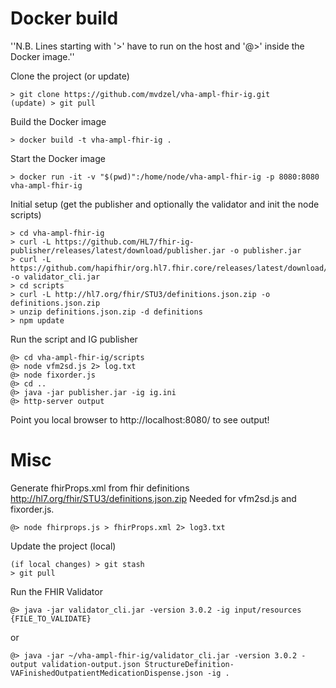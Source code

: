 # Docker build

''N.B. Lines starting with '>' have to run on the host and '@>' inside the Docker image.''

Clone the project (or update)
```
> git clone https://github.com/mvdzel/vha-ampl-fhir-ig.git
(update) > git pull
```

Build the Docker image
```
> docker build -t vha-ampl-fhir-ig .
```

Start the Docker image
```
> docker run -it -v "$(pwd)":/home/node/vha-ampl-fhir-ig -p 8080:8080 vha-ampl-fhir-ig
```

Initial setup (get the publisher and optionally the validator and init the node scripts)
```
> cd vha-ampl-fhir-ig
> curl -L https://github.com/HL7/fhir-ig-publisher/releases/latest/download/publisher.jar -o publisher.jar
> curl -L https://github.com/hapifhir/org.hl7.fhir.core/releases/latest/download/validator_cli.jar -o validator_cli.jar
> cd scripts
> curl -L http://hl7.org/fhir/STU3/definitions.json.zip -o definitions.json.zip
> unzip definitions.json.zip -d definitions
> npm update
```

Run the script and IG publisher
```
@> cd vha-ampl-fhir-ig/scripts
@> node vfm2sd.js 2> log.txt
@> node fixorder.js
@> cd ..
@> java -jar publisher.jar -ig ig.ini
@> http-server output
```
Point you local browser to http://localhost:8080/ to see output!

# Misc

Generate fhirProps.xml from fhir definitions http://hl7.org/fhir/STU3/definitions.json.zip
Needed for vfm2sd.js and fixorder.js.
```
@> node fhirprops.js > fhirProps.xml 2> log3.txt
```

Update the project (local)
```
(if local changes) > git stash
> git pull
```

Run the FHIR Validator
```
@> java -jar validator_cli.jar -version 3.0.2 -ig input/resources {FILE_TO_VALIDATE}
```
or
```
@> java -jar ~/vha-ampl-fhir-ig/validator_cli.jar -version 3.0.2 -output validation-output.json StructureDefinition-VAFinishedOutpatientMedicationDispense.json -ig .
```